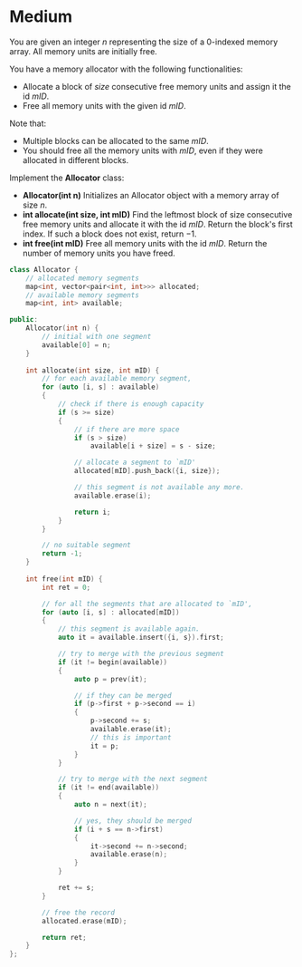 # Medium

You are given an integer $n$ representing the size of a 0-indexed memory array. All memory units are initially free.

You have a memory allocator with the following functionalities:

- Allocate a block of $size$ consecutive free memory units and assign it the id $mID$.
- Free all memory units with the given id $mID$.

Note that:

- Multiple blocks can be allocated to the same $mID$.
- You should free all the memory units with $mID$, even if they were allocated in different blocks.

Implement the **Allocator** class:

- **Allocator(int n)** Initializes an Allocator object with a memory array of size $n$.
- **int allocate(int size, int mID)** Find the leftmost block of size consecutive free memory units and allocate it with the id $mID$. Return the block's first index. If such a block does not exist, return $-1$.
- **int free(int mID)** Free all memory units with the id $mID$. Return the number of memory units you have freed.

```cpp
class Allocator {
    // allocated memory segments
    map<int, vector<pair<int, int>>> allocated;
    // available memory segments
    map<int, int> available;

public:
    Allocator(int n) {
        // initial with one segment
        available[0] = n;    
    }
    
    int allocate(int size, int mID) {
        // for each available memory segment, 
        for (auto [i, s] : available)
        {
            // check if there is enough capacity
            if (s >= size)
            {
                // if there are more space
                if (s > size)
                    available[i + size] = s - size;

                // allocate a segment to `mID'
                allocated[mID].push_back({i, size});

                // this segment is not available any more.
                available.erase(i);

                return i;
            }
        }

        // no suitable segment
        return -1;
    }
    
    int free(int mID) {
        int ret = 0;

        // for all the segments that are allocated to `mID', 
        for (auto [i, s] : allocated[mID])
        {
            // this segment is available again.
            auto it = available.insert({i, s}).first;

            // try to merge with the previous segment
            if (it != begin(available))
            {
                auto p = prev(it);

                // if they can be merged
                if (p->first + p->second == i)
                {
                    p->second += s;
                    available.erase(it);
                    // this is important
                    it = p;
                }
            }

            // try to merge with the next segment
            if (it != end(available))
            {
                auto n = next(it);

                // yes, they should be merged
                if (i + s == n->first)
                {
                    it->second += n->second;
                    available.erase(n);
                }
            }

            ret += s;
        }

        // free the record
        allocated.erase(mID);

        return ret;
    }
};
```
